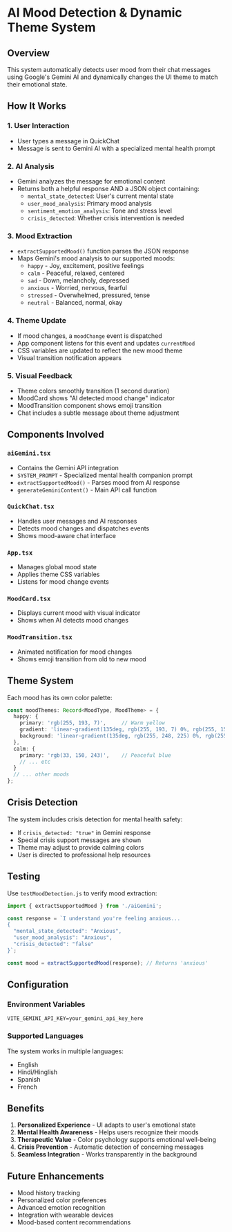 # AI Mood Detection & Dynamic Theme System

## Overview
This system automatically detects user mood from their chat messages using Google's Gemini AI and dynamically changes the UI theme to match their emotional state.

## How It Works

### 1. User Interaction
- User types a message in QuickChat
- Message is sent to Gemini AI with a specialized mental health prompt

### 2. AI Analysis
- Gemini analyzes the message for emotional content
- Returns both a helpful response AND a JSON object containing:
  - `mental_state_detected`: User's current mental state
  - `user_mood_analysis`: Primary mood analysis
  - `sentiment_emotion_analysis`: Tone and stress level
  - `crisis_detected`: Whether crisis intervention is needed

### 3. Mood Extraction
- `extractSupportedMood()` function parses the JSON response
- Maps Gemini's mood analysis to our supported moods:
  - `happy` - Joy, excitement, positive feelings
  - `calm` - Peaceful, relaxed, centered
  - `sad` - Down, melancholy, depressed
  - `anxious` - Worried, nervous, fearful
  - `stressed` - Overwhelmed, pressured, tense
  - `neutral` - Balanced, normal, okay

### 4. Theme Update
- If mood changes, a `moodChange` event is dispatched
- App component listens for this event and updates `currentMood`
- CSS variables are updated to reflect the new mood theme
- Visual transition notification appears

### 5. Visual Feedback
- Theme colors smoothly transition (1 second duration)
- MoodCard shows "AI detected mood change" indicator
- MoodTransition component shows emoji transition
- Chat includes a subtle message about theme adjustment

## Components Involved

### `aiGemini.tsx`
- Contains the Gemini API integration
- `SYSTEM_PROMPT` - Specialized mental health companion prompt
- `extractSupportedMood()` - Parses mood from AI response
- `generateGeminiContent()` - Main API call function

### `QuickChat.tsx`
- Handles user messages and AI responses
- Detects mood changes and dispatches events
- Shows mood-aware chat interface

### `App.tsx`
- Manages global mood state
- Applies theme CSS variables
- Listens for mood change events

### `MoodCard.tsx`
- Displays current mood with visual indicator
- Shows when AI detects mood changes

### `MoodTransition.tsx`
- Animated notification for mood changes
- Shows emoji transition from old to new mood

## Theme System

Each mood has its own color palette:

```typescript
const moodThemes: Record<MoodType, MoodTheme> = {
  happy: {
    primary: 'rgb(255, 193, 7)',     // Warm yellow
    gradient: 'linear-gradient(135deg, rgb(255, 193, 7) 0%, rgb(255, 152, 0) 100%)',
    background: 'linear-gradient(135deg, rgb(255, 248, 225) 0%, rgb(255, 243, 205) 100%)'
  },
  calm: {
    primary: 'rgb(33, 150, 243)',    // Peaceful blue
    // ... etc
  }
  // ... other moods
};
```

## Crisis Detection

The system includes crisis detection for mental health safety:
- If `crisis_detected: "true"` in Gemini response
- Special crisis support messages are shown
- Theme may adjust to provide calming colors
- User is directed to professional help resources

## Testing

Use `testMoodDetection.js` to verify mood extraction:

```javascript
import { extractSupportedMood } from './aiGemini';

const response = `I understand you're feeling anxious...
{
  "mental_state_detected": "Anxious",
  "user_mood_analysis": "Anxious",
  "crisis_detected": "false"
}`;

const mood = extractSupportedMood(response); // Returns 'anxious'
```

## Configuration

### Environment Variables
```
VITE_GEMINI_API_KEY=your_gemini_api_key_here
```

### Supported Languages
The system works in multiple languages:
- English
- Hindi/Hinglish
- Spanish
- French

## Benefits

1. **Personalized Experience** - UI adapts to user's emotional state
2. **Mental Health Awareness** - Helps users recognize their moods
3. **Therapeutic Value** - Color psychology supports emotional well-being
4. **Crisis Prevention** - Automatic detection of concerning messages
5. **Seamless Integration** - Works transparently in the background

## Future Enhancements

- Mood history tracking
- Personalized color preferences
- Advanced emotion recognition
- Integration with wearable devices
- Mood-based content recommendations